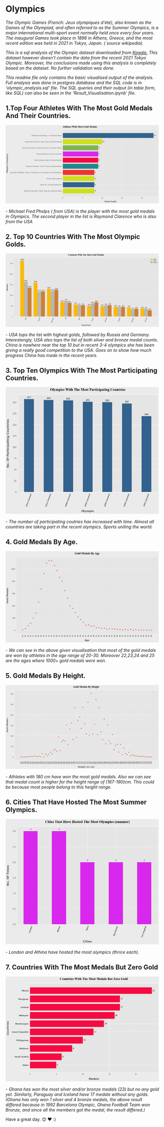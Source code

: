 # Olympics

*The Olympic Games (French: Jeux olympiques d'été), also known as the Games of the Olympiad, and often referred to as the Summer Olympics, is a major international multi-sport event normally held once every four years. The inaugural Games took place in 1896 in Athens, Greece, and the most recent edition was held in 2021 in Tokyo, Japan. ( source wikipedia).*

*This is a sql analysis of the Olympic dataset downloaded from [Kaggle.](https://www.kaggle.com/datasets/heesoo37/120-years-of-olympic-history-athletes-and-results) This dataset however doesn't contain the data from the recent 2021 Tokyo Olympic. Moreover, the conclusions made using this analysis is completely based on the dataset. No further validation was done.*

*This readme file only contains the basic visualised output of the analysis. Full analysis was done in postgres database and the SQL code is in 'olympic_analysis.sql' file. The SQL queries and their output (in table form, like SQL) can also be seen in the 'Result_Visualisation.ipynb' file.*


## 1.Top Four Athletes With The Most Gold Medals And Their Countries.
![one](https://github.com/Kaushal-Dhungel/Olympic-SQL-Analysis/blob/main/output/1.png)

*- Michael Fred Phelps ( from USA) is the player with the most gold medals in Olympics. The second player in the list is Raymond Clarence who is also from the USA*

## 2. Top 10 Countries With The Most Olympic Golds.
![two](https://github.com/Kaushal-Dhungel/Olympic-SQL-Analysis/blob/main/output/2.png)

*- USA tops the list with highest golds, followed by Russia and Germany. Interestengly, USA also tops the list of both silver and bronze medal counts. China is nowhere near the top 10 but in recent 3-4 olympics she has been giving a really good competition to the USA. Goes on to show how much progress China has made in the recent years.*

## 3. Top Ten Olympics With The Most Participating Countries.
![three](https://github.com/Kaushal-Dhungel/Olympic-SQL-Analysis/blob/main/output/3.png)

*- The number of participating coutries has increased with time. Almost all countries are taking part in the recent olympics. Sports uniting the world.*

## 4. Gold Medals By Age.
![four](https://github.com/Kaushal-Dhungel/Olympic-SQL-Analysis/blob/main/output/4.png)

*- We can see in the above given visualisation that most of the gold medals are won by athletes in the age range of 20-30. Moreover 22,23,24 and 25 are the ages where 1000+ gold medals were won.*

## 5. Gold Medals By Height.
![six](https://github.com/Kaushal-Dhungel/Olympic-SQL-Analysis/blob/main/output/5.png)

*- Athletes with 180 cm have won the most gold medals. Also we can see that medal count is higher for the height range of (167-190)cm. This could be because most people belong to this height range.*

## 6. Cities That Have Hosted The Most Summer Olympics.
![five](https://github.com/Kaushal-Dhungel/Olympic-SQL-Analysis/blob/main/output/6.png)

*- London and Athina have hosted the most olympics (thrice each).*

## 7. Countries With The Most Medals But Zero Gold
![seven](https://github.com/Kaushal-Dhungel/Olympic-SQL-Analysis/blob/main/output/7.png)

*- Ghana has won the most silver and/or bronze medals (23) but no any gold yet. Similarly, Paraguay and Iceland have 17 medals without any golds.*
*(Ghana has only won 1 silver and 4 bronze medals, the above result differed because in 1992 Barcelona Olympic, Ghana Football Team won Bronze, and since all the members got the medal, the result differed.)*


Have a great day. :blush: :heart: :)